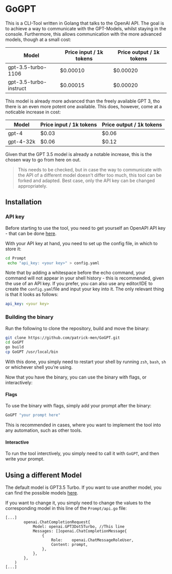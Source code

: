 # GoGPT

This is a CLI-Tool written in Golang that talks to the OpenAI API. The goal is to achieve a way to communicate with the GPT-Models, whilst staying in the console. Furthermore, this allows communication with the more advanced models, though at a small cost:

| Model                  | Price input / 1k tokens | Price output / 1k tokens |
| ---------------------- | ----------------------- | ------------------------ |
| gpt-3.5-turbo-1106     | $0.00010                | $0.00020                 |
| gpt-3.5-turbo-instruct | $0.00015                | $0.00020                 |

This model is already more advanced than the freely available GPT 3, tho there is an even more potent one available. This does, however, come at a noticable increase in cost:

| Model     | Price input / 1k tokens | Price output / 1k tokens |
| --------- | ----------------------- | ------------------------ |
| gpt-4     | $0.03                   | $0.06                    |
| gpt-4-32k | $0.06                   | $0.12                    |

Given that the GPT 3.5 model is already a notable increase, this is the chosen way to go from here on out.

> This needs to be checked, but in case the way to communicate with the API of a different model doesn't differ too much, this tool can be forked and adapted.
> Best case, only the API key can be changed appropriately.

## Installation

### API key

Before starting to use the tool, you need to get yourself an OpenAPI API key - that can be done [here](https://openai.com/product).

With your API key at hand, you need to set up the config file, in which to store it:

```bash
cd Prompt
 echo "api_key: <your key>" > config.yaml 
```

Note that by adding a whitespace before the echo command, your command will not appear in your shell history - this is recommended, given the use of an API key.
If you prefer, you can also use any editor/IDE to create the `config.yaml`file and input your key into it. The only relevant thing is that it looks as follows:

```yaml
api_key: <your key>
```

### Building the binary

Run the following to clone the repository, build and move the binary:

```bash
git clone https://github.com/patrick-men/GoGPT.git
cd GoGPT
go build 
cp GoGPT /usr/local/bin
```

With this done, you simply need to restart your shell by running `zsh`, `bash`, `sh` or whichever shell you're using.

Now that you have the binary, you can use the binary with flags, or interactively:

#### Flags

To use the binary with flags, simply add your prompt after the binary:

```bash
GoGPT "your prompt here"
```

This is recommended in cases, where you want to implement the tool into any automation, such as other tools.

#### Interactive

To run the tool interctively, you simply need to call it with `GoGPT`, and then write your prompt. 

## Using a different Model

The default model is GPT3.5 Turbo. If you want to use another model, you can find the possible models [here](https://github.com/sashabaranov/go-openai/blob/a09cb0c528c110a6955a9ee9a5d021a57ed44b90/completion.go#L20).

If you want to change it, you simply need to change the values to the corresponding model in this line of the `Prompt/api.go` file:

```golang
[...]
		openai.ChatCompletionRequest{
			Model: openai.GPT3Dot5Turbo, //This line
			Messages: []openai.ChatCompletionMessage{
				{
					Role:    openai.ChatMessageRoleUser,
					Content: prompt,
				},
			},
		},
	)
[...]
```